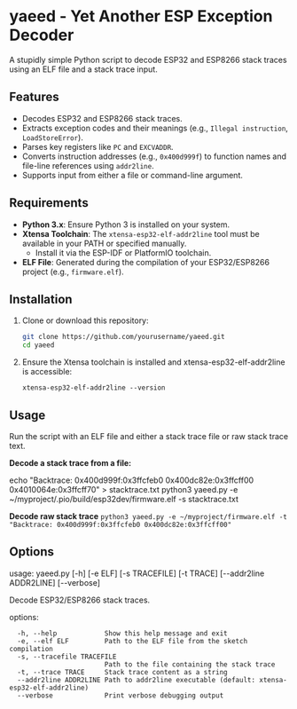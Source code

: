 # yaeed - Yet Another ESP Exception Decoder

A stupidly simple Python script to decode ESP32 and ESP8266 stack traces using an ELF file and a stack trace input. 

## Features

- Decodes ESP32 and ESP8266 stack traces.
- Extracts exception codes and their meanings (e.g., `Illegal instruction`, `LoadStoreError`).
- Parses key registers like `PC` and `EXCVADDR`.
- Converts instruction addresses (e.g., `0x400d999f`) to function names and file-line references using `addr2line`.
- Supports input from either a file or command-line argument.

## Requirements

- **Python 3.x**: Ensure Python 3 is installed on your system.
- **Xtensa Toolchain**: The `xtensa-esp32-elf-addr2line` tool must be available in your PATH or specified manually.
  - Install it via the ESP-IDF or PlatformIO toolchain.
- **ELF File**: Generated during the compilation of your ESP32/ESP8266 project (e.g., `firmware.elf`).

## Installation

1. Clone or download this repository:
   ```bash
   git clone https://github.com/yourusername/yaeed.git
   cd yaeed
   ```
2. Ensure the Xtensa toolchain is installed and xtensa-esp32-elf-addr2line is accessible:
   ```
   xtensa-esp32-elf-addr2line --version
   ```

## Usage

Run the script with an ELF file and either a stack trace file or raw stack trace text.

**Decode a stack trace from a file:**

echo "Backtrace: 0x400d999f:0x3ffcfeb0 0x400dc82e:0x3ffcff00 0x4010064e:0x3ffcff70" > stacktrace.txt
python3 yaeed.py -e ~/myproject/.pio/build/esp32dev/firmware.elf -s stacktrace.txt

**Decode raw stack trace** 
```python3 yaeed.py -e ~/myproject/firmware.elf -t "Backtrace: 0x400d999f:0x3ffcfeb0 0x400dc82e:0x3ffcff00"```

## Options
usage: yaeed.py [-h] [-e ELF] [-s TRACEFILE] [-t TRACE] [--addr2line ADDR2LINE] [--verbose]

Decode ESP32/ESP8266 stack traces.

options:
```
  -h, --help            Show this help message and exit
  -e, --elf ELF         Path to the ELF file from the sketch compilation
  -s, --tracefile TRACEFILE
                        Path to the file containing the stack trace
  -t, --trace TRACE     Stack trace content as a string
  --addr2line ADDR2LINE Path to addr2line executable (default: xtensa-esp32-elf-addr2line)
  --verbose             Print verbose debugging output
```